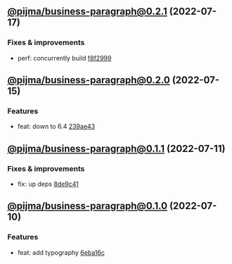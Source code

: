 ## [@pijma/business-paragraph@0.2.1](https://github.com/qiwi/pijma-business/compare/2022.7.15-pijma.business-paragraph.0.2.0-f0...2022.7.17-pijma.business-paragraph.0.2.1-f0) (2022-07-17)

### Fixes & improvements
* perf: concurrently build [f8f2999](https://github.com/qiwi/pijma-business/commit/f8f299922c9d0f997fcc2aafed095e2d8491bce2)

## [@pijma/business-paragraph@0.2.0](https://github.com/qiwi/pijma-business/compare/2022.7.11-pijma.business-paragraph.0.1.1-f0...2022.7.15-pijma.business-paragraph.0.2.0-f0) (2022-07-15)

### Features
* feat: down to 6.4 [239ae43](https://github.com/qiwi/pijma-business/commit/239ae43f8743bbf0d4d2ac5c65f13b462bf832c9)

## [@pijma/business-paragraph@0.1.1](https://github.com/qiwi/pijma-business/compare/2022.7.10-pijma.business-paragraph.0.1.0-f0...2022.7.11-pijma.business-paragraph.0.1.1-f0) (2022-07-11)

### Fixes & improvements
* fix: up deps [8de9c41](https://github.com/qiwi/pijma-business/commit/8de9c418fcc3c850f99d684bfa9c85fe41e5fe1c)

## [@pijma/business-paragraph@0.1.0](https://github.com/qiwi/pijma-business/compare/undefined...2022.7.10-pijma.business-paragraph.0.1.0-f0) (2022-07-10)

### Features
* feat: add typography [6eba16c](https://github.com/qiwi/pijma-business/commit/6eba16c8c152c586ed107b627d6b1bfc0409bb88)
